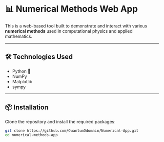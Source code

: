 # 📊 Numerical Methods Web App

This is a web-based tool built to demonstrate and interact with various **numerical methods** used in computational physics and applied mathematics.

---

## 🛠️ Technologies Used

- Python 🐍
- NumPy
- Matplotlib
- sympy

---

## 📦 Installation

Clone the repository and install the required packages:

```bash
git clone https://github.com/QuantumDdomain/Numerical-App.git
cd numerical-methods-app
